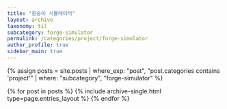 ```yaml
---
title: "원숭이 시뮬레이터"
layout: archive
taxonomy: til
subcategory: forge-simulator
permalink: /categories/project/forge-simulator
author_profile: true
sidebar_main: true
---
```


{% assign posts = site.posts | where_exp: "post", "post.categories contains 'project'" | where: "subcategory", "forge-simulator" %}

{% for post in posts %}
{% include archive-single.html type=page.entries_layout %}
{% endfor %}
